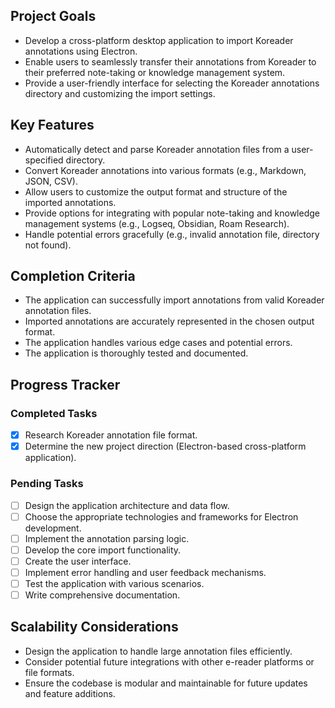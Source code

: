 ## Project Goals

-   Develop a cross-platform desktop application to import Koreader annotations using Electron.
-   Enable users to seamlessly transfer their annotations from Koreader to their preferred note-taking or knowledge management system.
-   Provide a user-friendly interface for selecting the Koreader annotations directory and customizing the import settings.

## Key Features

-   Automatically detect and parse Koreader annotation files from a user-specified directory.
-   Convert Koreader annotations into various formats (e.g., Markdown, JSON, CSV).
-   Allow users to customize the output format and structure of the imported annotations.
-   Provide options for integrating with popular note-taking and knowledge management systems (e.g., Logseq, Obsidian, Roam Research).
-   Handle potential errors gracefully (e.g., invalid annotation file, directory not found).

## Completion Criteria

-   The application can successfully import annotations from valid Koreader annotation files.
-   Imported annotations are accurately represented in the chosen output format.
-   The application handles various edge cases and potential errors.
-   The application is thoroughly tested and documented.

## Progress Tracker

### Completed Tasks

-   [x] Research Koreader annotation file format.
-   [x] Determine the new project direction (Electron-based cross-platform application).

### Pending Tasks

-   [ ] Design the application architecture and data flow.
-   [ ] Choose the appropriate technologies and frameworks for Electron development.
-   [ ] Implement the annotation parsing logic.
-   [ ] Develop the core import functionality.
-   [ ] Create the user interface.
-   [ ] Implement error handling and user feedback mechanisms.
-   [ ] Test the application with various scenarios.
-   [ ] Write comprehensive documentation.

## Scalability Considerations

-   Design the application to handle large annotation files efficiently.
-   Consider potential future integrations with other e-reader platforms or file formats.
-   Ensure the codebase is modular and maintainable for future updates and feature additions.